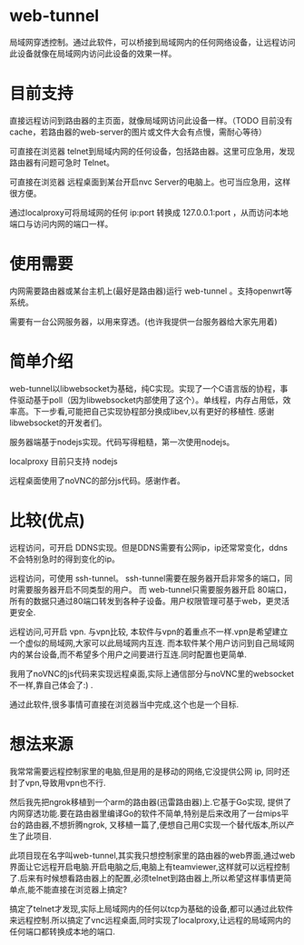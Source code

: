 web-tunnel
==========

局域网穿透控制。通过此软件，可以桥接到局域网内的任何网络设备，让远程访问此设备就像在局域网内访问此设备的效果一样。

目前支持
========

直接远程访问到路由器的主页面，就像局域网访问此设备一样。（TODO 目前没有cache，若路由器的web-server的图片或文件大会有点慢，需耐心等待）

可直接在浏览器 telnet到局域内网的任何设备，包括路由器。这里可应急用，发现路由器有问题可急时 Telnet。

可直接在浏览器 远程桌面到某台开启nvc Server的电脑上。也可当应急用，这样很方便。

通过localproxy可将局域网的任何 ip:port 转换成 127.0.0.1:port ，从而访问本地端口与访问内网的端口一样。

使用需要
========

内网需要路由器或某台主机上(最好是路由器)运行 web-tunnel 。支持openwrt等系统。

需要有一台公网服务器，以用来穿透。(也许我提供一台服务器给大家先用着)

简单介绍
=========

web-tunnel以libwebsocket为基础，纯C实现。实现了一个C语言版的协程，事件驱动基于poll（因为libwebsocket内部使用了这个）。单线程，内存占用低，效率高。下一步看,可能把自己实现协程部分换成libev,以有更好的移植性.
感谢libwebsocket的开发者们。


服务器端基于nodejs实现。代码写得粗糙，第一次使用nodejs。

localproxy 目前只支持 nodejs

远程桌面使用了noVNC的部分js代码。感谢作者。

比较(优点)
======

远程访问，可开启 DDNS实现。但是DDNS需要有公网ip，ip还常常变化，ddns不会特别急时的得到变化的ip。

远程访问，可使用 ssh-tunnel。 ssh-tunnel需要在服务器开启非常多的端口，同时需要服务器开启不同类型的用户。
而 web-tunnel只需要服务器开启 80端口，所有的数据只通过80端口转发到各种子设备。用户权限管理可基于web，更灵活更安全.

远程访问,可开启 vpn. 与vpn比较, 本软件与vpn的着重点不一样.vpn是希望建立一个虚似的局域网,大家可以此局域网内互连. 而本软件某个用户访问到自己局域网内的某台设备,而不希望多个用户之间要进行互连.同时配置也更简单.

我用了noVNC的js代码来实现远程桌面,实际上通信部分与noVNC里的websocket不一样,靠自己体会了:) .

通过此软件,很多事情可直接在浏览器当中完成,这个也是一个目标.

想法来源
=======

我常常需要远程控制家里的电脑,但是用的是移动的网络,它没提供公网 ip, 同时还封了vpn,导致用vpn也不行.

然后我先把ngrok移植到一个arm的路由器(迅雷路由器)上.它基于Go实现, 提供了内网穿透功能.要在路由器里编译Go的软件不简单,特别是后来改用了一台mips平台的路由器,不想折腾ngrok, 又移植一篇了,便想自己用C实现一个替代版本,所以产生了此项目.

此项目现在名字叫web-tunnel,其实我只想控制家里的路由器的web界面,通过web界面让它远程开启电脑.开启电脑之后,电脑上有teamviewer,这样就可以远程控制了.后来有时候想看路由器上的配置,必须telnet到路由器上,所以希望这样事情更简单点,能不能直接在浏览器上搞定?

搞定了telnet才发现,实际上局域网内的任何以tcp为基础的设备,都可以通过此软件来远程控制.所以搞定了vnc远程桌面,同时实现了localproxy,让远程的局域网内的任何端口都转换成本地的端口.

